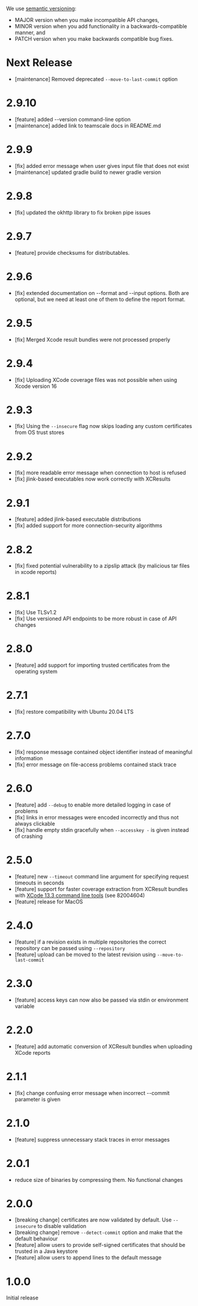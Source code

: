 We use [semantic versioning](http://semver.org/):

- MAJOR version when you make incompatible API changes,
- MINOR version when you add functionality in a backwards-compatible manner, and
- PATCH version when you make backwards compatible bug fixes.

# Next Release
- [maintenance] Removed deprecated `--move-to-last-commit` option

# 2.9.10
- [feature] added --version command-line option
- [maintenance] added link to teamscale docs in README.md

# 2.9.9
- [fix] added error message when user gives input file that does not exist
- [maintenance] updated gradle build to newer gradle version

# 2.9.8
- [fix] updated the okhttp library to fix broken pipe issues

# 2.9.7
- [feature] provide checksums for distributables.

# 2.9.6
- [fix] extended documentation on --format and --input options. Both are optional, but we need at least one of them to define the report format.


# 2.9.5
- [fix] Merged Xcode result bundles were not processed properly

# 2.9.4
- [fix] Uploading XCode coverage files was not possible when using Xcode version 16

# 2.9.3
- [fix] Using the `--insecure` flag now skips loading any custom certificates from OS trust stores

# 2.9.2
- [fix] more readable error message when connection to host is refused
- [fix] jlink-based executables now work correctly with XCResults

# 2.9.1
- [feature] added jlink-based executable distributions
- [fix] added support for more connection-security algorithms

# 2.8.2
- [fix] fixed potential vulnerability to a zipslip attack (by malicious tar files in xcode reports)

# 2.8.1
- [fix] Use TLSv1.2
- [fix] Use versioned API endpoints to be more robust in case of API changes

# 2.8.0

- [feature] add support for importing trusted certificates from the operating system

# 2.7.1
- [fix] restore compatibility with Ubuntu 20.04 LTS

# 2.7.0
- [fix] response message contained object identifier instead of meaningful information
- [fix] error message on file-access problems contained stack trace

# 2.6.0

- [feature] add `--debug` to enable more detailed logging in case of problems
- [fix] links in error messages were encoded incorrectly and thus not always clickable
- [fix] handle empty stdin gracefully when `--accesskey -` is given instead of crashing

# 2.5.0

- [feature] new `--timeout` command line argument for specifying request timeouts in seconds
- [feature] support for faster coverage extraction from XCResult bundles with [XCode 13.3 command line tools](https://developer.apple.com/documentation/xcode-release-notes/xcode-13_3-release-notes) (see 82004604)
- [feature] release for MacOS

# 2.4.0

- [feature] if a revision exists in multiple repositories the correct repository can be passed using `--repository`
- [feature] upload can be moved to the latest revision using `--move-to-last-commit`

# 2.3.0

- [feature] access keys can now also be passed via stdin or environment variable

# 2.2.0

- [feature] add automatic conversion of XCResult bundles when uploading XCode reports

# 2.1.1

- [fix] change confusing error message when incorrect --commit parameter is given

# 2.1.0

- [feature] suppress unnecessary stack traces in error messages

# 2.0.1

- reduce size of binaries by compressing them. No functional changes

# 2.0.0

- [breaking change] certificates are now validated by default. Use `--insecure` to disable validation
- [breaking change] remove `--detect-commit` option and make that the default behaviour
- [feature] allow users to provide self-signed certificates that should be trusted in a Java keystore
- [feature] allow users to append lines to the default message

# 1.0.0

Initial release

